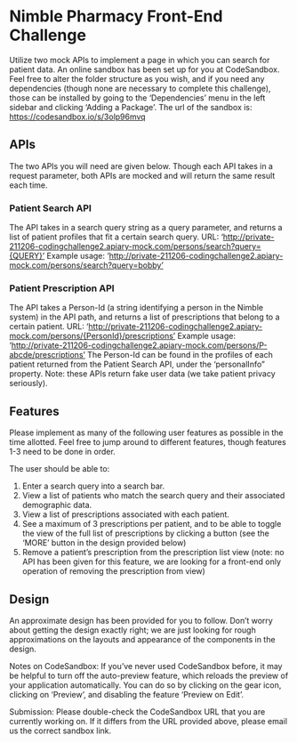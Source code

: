 # Nimble Pharmacy Front-End Challenge
Utilize two mock APIs to implement a page in which you can search for patient data. An online sandbox has been set up for you at CodeSandbox. Feel free to alter the folder structure as you wish, and if you need any dependencies (though none are necessary to complete this challenge), those can be installed by going to the ‘Dependencies’ menu in the left sidebar and clicking ‘Adding a Package’. The url of the sandbox is: https://codesandbox.io/s/3olp96mvq

## APIs
The two APIs you will need are given below. Though each API takes in a request parameter, both APIs are mocked and will return the same result each time.

### Patient Search API
The API takes in a search query string as a query parameter, and returns a list of patient profiles that fit a certain search query.
URL: ‘http://private-211206-codingchallenge2.apiary-mock.com/persons/search?query={QUERY}’
Example usage: ‘http://private-211206-codingchallenge2.apiary-mock.com/persons/search?query=bobby’

### Patient Prescription API
The API takes a Person-Id (a string identifying a person in the Nimble system) in the API path, and returns a list of prescriptions that belong to a certain patient.
URL: ‘http://private-211206-codingchallenge2.apiary-mock.com/persons/{PersonId}/prescriptions’
Example usage: ‘http://private-211206-codingchallenge2.apiary-mock.com/persons/P-abcde/prescriptions’
The Person-Id can be found in the profiles of each patient returned from the Patient Search API, under the ‘personalInfo” property.
Note: these APIs return fake user data (we take patient privacy seriously).

## Features
Please implement as many of the following user features as possible in the time allotted. Feel free to jump around to different features, though features 1-3 need to be done in order.

The user should be able to:
1. Enter a search query into a search bar.
2. View a list of patients who match the search query and their associated demographic data.
3. View a list of prescriptions associated with each patient.
4. See a maximum of 3 prescriptions per patient, and to be able to toggle the view of the full list of prescriptions by clicking a button (see the ‘MORE’ button in the design provided below)
5. Remove a patient’s prescription from the prescription list view (note: no API has been given for this feature, we are looking for a front-end only operation of removing the prescription from view)

## Design
An approximate design has been provided for you to follow. Don’t worry about getting the design exactly right; we are just looking for rough approximations on the layouts and appearance of the components in the design.

Notes on CodeSandbox: If you’ve never used CodeSandbox before, it may be helpful to turn off the auto-preview feature, which reloads the preview of your application automatically. You can do so by clicking on the gear icon, clicking on ‘Preview’, and disabling the feature ‘Preview on Edit’. 

Submission: Please double-check the CodeSandbox URL that you are currently working on. If it differs from the URL provided above, please email us the correct sandbox link.

